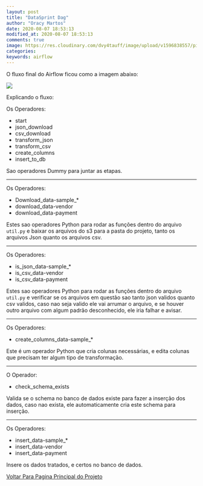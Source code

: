 ```yaml
---
layout: post
title: "DataSprint Dag"
author: "Oracy Martos"
date: 2020-08-07 18:53:13
modified_at: 2020-08-07 18:53:13
comments: true
image: https://res.cloudinary.com/dvy4tauff/image/upload/v1596838557/pin_large_tv7vxg.png
categories:  
keywords: airflow 
---
```


O fluxo final do Airflow ficou como a imagem abaixo:

<img src="{{site.baseurl}}/images/posts/airflow_dag/Airflow.png"/>

Explicando o fluxo:

Os Operadores:

- start
- json_download
- csv_download
- transform_json
- transform_csv
- create_columns
- insert_to_db

Sao operadores Dummy para juntar as etapas.

---

Os Operadores:

- Download_data-sample_*
- download_data-vendor
- download_data-payment

Estes sao operadores Python para rodar as funções dentro do arquivo `util.py` e baixar os arquivos do s3 para a pasta do projeto, tanto os arquivos Json quanto os arquivos csv.

---

Os Operadores:

- is_json_data-sample_*
- is_csv_data-vendor
- is_csv_data-payment

Estes sao operadores Python para rodar as funções dentro do arquivo `util.py` e verificar se os arquivos em questão sao tanto json validos quanto csv validos, caso nao seja valido ele vai arrumar o arquivo, e se houver outro arquivo com algum padrão desconhecido, ele iria falhar e avisar.

---

Os Operadores:

- create_columns_data-sample_*

Este é um operador Python que cria colunas necessárias, e edita colunas que precisam ter algum tipo de transformação.

---

O Operador:

- check_schema_exists

Valida se o schema no banco de dados existe para fazer a inserção dos dados, caso nao exista, ele automaticamente cria este schema para inserção.

---

Os Operadores:

- insert_data-sample_*
- insert_data-vendor
- insert_data-payment

Insere os dados tratados, e certos no banco de dados.

[Voltar Para Pagina Principal do Projeto]({{site.url}}/blog/2020/datasprint/)